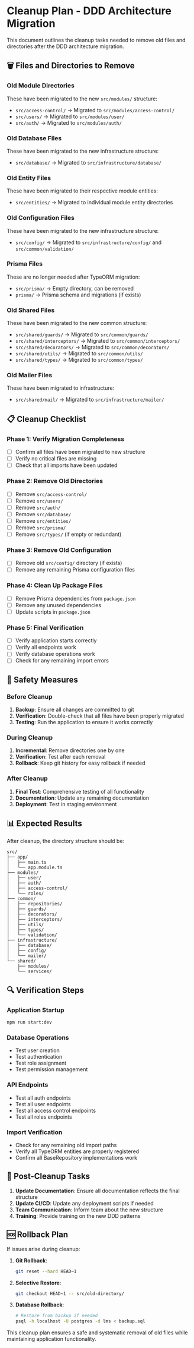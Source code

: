 # Cleanup Plan - DDD Architecture Migration

This document outlines the cleanup tasks needed to remove old files and directories after the DDD architecture migration.

## 🗑️ Files and Directories to Remove

### Old Module Directories

These have been migrated to the new `src/modules/` structure:

- `src/access-control/` → Migrated to `src/modules/access-control/`
- `src/users/` → Migrated to `src/modules/user/`
- `src/auth/` → Migrated to `src/modules/auth/`

### Old Database Files

These have been migrated to the new infrastructure structure:

- `src/database/` → Migrated to `src/infrastructure/database/`

### Old Entity Files

These have been migrated to their respective module entities:

- `src/entities/` → Migrated to individual module entity directories

### Old Configuration Files

These have been migrated to the new infrastructure structure:

- `src/config/` → Migrated to `src/infrastructure/config/` and `src/common/validation/`

### Prisma Files

These are no longer needed after TypeORM migration:

- `src/prisma/` → Empty directory, can be removed
- `prisma/` → Prisma schema and migrations (if exists)

### Old Shared Files

These have been migrated to the new common structure:

- `src/shared/guards/` → Migrated to `src/common/guards/`
- `src/shared/interceptors/` → Migrated to `src/common/interceptors/`
- `src/shared/decorators/` → Migrated to `src/common/decorators/`
- `src/shared/utils/` → Migrated to `src/common/utils/`
- `src/shared/types/` → Migrated to `src/common/types/`

### Old Mailer Files

These have been migrated to infrastructure:

- `src/shared/mail/` → Migrated to `src/infrastructure/mailer/`

## 📋 Cleanup Checklist

### Phase 1: Verify Migration Completeness

- [ ] Confirm all files have been migrated to new structure
- [ ] Verify no critical files are missing
- [ ] Check that all imports have been updated

### Phase 2: Remove Old Directories

- [ ] Remove `src/access-control/`
- [ ] Remove `src/users/`
- [ ] Remove `src/auth/`
- [ ] Remove `src/database/`
- [ ] Remove `src/entities/`
- [ ] Remove `src/prisma/`
- [ ] Remove `src/types/` (if empty or redundant)

### Phase 3: Remove Old Configuration

- [ ] Remove old `src/config/` directory (if exists)
- [ ] Remove any remaining Prisma configuration files

### Phase 4: Clean Up Package Files

- [ ] Remove Prisma dependencies from `package.json`
- [ ] Remove any unused dependencies
- [ ] Update scripts in `package.json`

### Phase 5: Final Verification

- [ ] Verify application starts correctly
- [ ] Verify all endpoints work
- [ ] Verify database operations work
- [ ] Check for any remaining import errors

## 🚨 Safety Measures

### Before Cleanup

1. **Backup**: Ensure all changes are committed to git
2. **Verification**: Double-check that all files have been properly migrated
3. **Testing**: Run the application to ensure it works correctly

### During Cleanup

1. **Incremental**: Remove directories one by one
2. **Verification**: Test after each removal
3. **Rollback**: Keep git history for easy rollback if needed

### After Cleanup

1. **Final Test**: Comprehensive testing of all functionality
2. **Documentation**: Update any remaining documentation
3. **Deployment**: Test in staging environment

## 📊 Expected Results

After cleanup, the directory structure should be:

```
src/
├── app/
│   ├── main.ts
│   └── app.module.ts
├── modules/
│   ├── user/
│   ├── auth/
│   ├── access-control/
│   └── roles/
├── common/
│   ├── repositories/
│   ├── guards/
│   ├── decorators/
│   ├── interceptors/
│   ├── utils/
│   ├── types/
│   └── validation/
├── infrastructure/
│   ├── database/
│   ├── config/
│   └── mailer/
└── shared/
    ├── modules/
    └── services/
```

## 🔍 Verification Steps

### Application Startup

```bash
npm run start:dev
```

### Database Operations

- Test user creation
- Test authentication
- Test role assignment
- Test permission management

### API Endpoints

- Test all auth endpoints
- Test all user endpoints
- Test all access control endpoints
- Test all roles endpoints

### Import Verification

- Check for any remaining old import paths
- Verify all TypeORM entities are properly registered
- Confirm all BaseRepository implementations work

## 📝 Post-Cleanup Tasks

1. **Update Documentation**: Ensure all documentation reflects the final structure
2. **Update CI/CD**: Update any deployment scripts if needed
3. **Team Communication**: Inform team about the new structure
4. **Training**: Provide training on the new DDD patterns

## 🆘 Rollback Plan

If issues arise during cleanup:

1. **Git Rollback**:

   ```bash
   git reset --hard HEAD~1
   ```

2. **Selective Restore**:

   ```bash
   git checkout HEAD~1 -- src/old-directory/
   ```

3. **Database Rollback**:
   ```bash
   # Restore from backup if needed
   psql -h localhost -U postgres -d lms < backup.sql
   ```

This cleanup plan ensures a safe and systematic removal of old files while maintaining application functionality.
